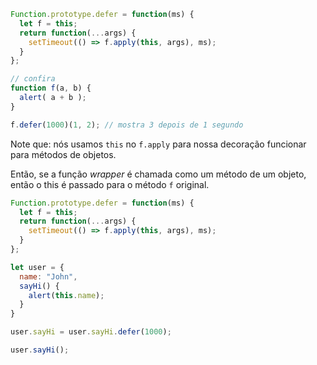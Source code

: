 

```js run
Function.prototype.defer = function(ms) {
  let f = this;
  return function(...args) {
    setTimeout(() => f.apply(this, args), ms);
  }
};

// confira
function f(a, b) {
  alert( a + b );
}

f.defer(1000)(1, 2); // mostra 3 depois de 1 segundo
```

Note que: nós usamos `this` no `f.apply` para nossa decoração funcionar para métodos de objetos.

Então, se a função *wrapper* é chamada como um método de um objeto, então o this é passado para o método `f` original.

```js run
Function.prototype.defer = function(ms) {
  let f = this;
  return function(...args) {
    setTimeout(() => f.apply(this, args), ms);
  }
};

let user = {
  name: "John",
  sayHi() {
    alert(this.name);
  }
}

user.sayHi = user.sayHi.defer(1000);

user.sayHi();
```
